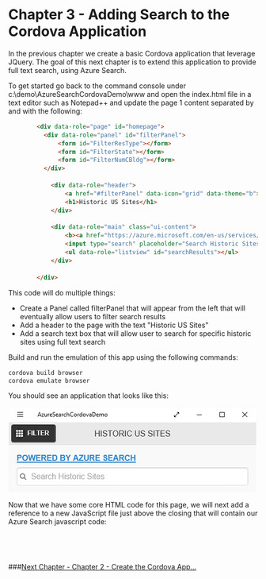 # Chapter 3 - Adding Search to the Cordova Application

In the previous chapter we create a basic Cordova application that leverage JQuery.  The goal of this next chapter is to extend this application to provide full text search, using Azure Search.  

To get started go back to the command console under c:\demo\AzureSearchCordovaDemo\www and open the index.html file in a text editor such as Notepad++ and update the page 1 content separated by <!-- jquery mobile page 1 --> and <!-- end page 1 --> with the following:

```html
		<div data-role="page" id="homepage">
		  <div data-role="panel" id="filterPanel"> 
              <form id="FilterResType"></form>
              <form id="FilterState"></form>
              <form id="FilterNumCBldg"></form>
		  </div> 

			<div data-role="header">
                <a href="#filterPanel" data-icon="grid" data-theme="b">Filter</a>
				<h1>Historic US Sites</h1>
			</div>

			<div data-role="main" class="ui-content">
                <b><a href="https://azure.microsoft.com/en-us/services/search/">Powered by Azure Search</a></b>
				<input type="search" placeholder="Search Historic Sites" id="searchbar" /><br>
				<ul data-role="listview" id="searchResults"></ul>
			</div>

		</div> 
```
This code will do multiple things:
* Create a Panel called filterPanel that will appear from the left that will eventually allow users to filter search results
* Add a header to the page with the text "Historic US Sites"
* Add a search text box that will allow user to search for specific historic sites using full text search

Build and run the emulation of this app using the following commands:

<pre><code>cordova build browser
cordova emulate browser
</code></pre>

You should see an application that looks like this:

<img src="https://raw.githubusercontent.com/liamca/AzureSearchMobile/master/Chapter%203%20-%20Add%20Search%20to%20Cordova%20App/screenshot_adding_searchbox.png" width="502" width="172">

Now that we have some core HTML code for this page, we will next add a reference to a new JavaScript file just above the closing </body> that will contain our Azure Search javascript code:

<pre><code><script type="text/javascript" src="js/search.js"></script>
</code></pre>


###[Next Chapter - Chapter 2 - Create the Cordova App...](https://github.com/liamca/AzureSearchMobile/tree/master/Chapter%202%20-%20Create%20the%20Cordova%20App)
